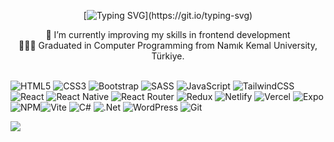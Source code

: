 <div align="center">

[![Typing SVG](https://jay-website-personal-65b76d6e8318.herokuapp.com?font=&weight=500&size=35&duration=4000&pause=1000&color=881337&center=true&vCenter=true&random=false&width=435&lines=Hi+There!+%F0%9F%91%8B%F0%9F%8F%BB;I'm+Melike+Demirci!)](https://git.io/typing-svg)

🔭 I’m currently improving my skills in frontend development  
👩🏻‍💻 Graduated in Computer Programming from Namık Kemal University, Türkiye.  
<br>
</div>

 ![HTML5](https://img.shields.io/badge/html5-%23E34F26.svg?style=for-the-badge&logo=html5&logoColor=white) ![CSS3](https://img.shields.io/badge/css3-%231572B6.svg?style=for-the-badge&logo=css3&logoColor=white) ![Bootstrap](https://img.shields.io/badge/Bootstrap-%23563D7C.svg?style=for-the-badge&logo=bootstrap&logoColor=white) ![SASS](https://img.shields.io/badge/SASS-%23CC6699.svg?style=for-the-badge&logo=sass&logoColor=white) ![JavaScript](https://img.shields.io/badge/javascript-%23323330.svg?style=for-the-badge&logo=javascript&logoColor=%23F7DF1E) ![TailwindCSS](https://img.shields.io/badge/tailwindcss-%2338B2AC.svg?style=for-the-badge&logo=tailwind-css&logoColor=white) ![React](https://img.shields.io/badge/react-%2320232a.svg?style=for-the-badge&logo=react&logoColor=%2361DAFB) ![React Native](https://img.shields.io/badge/react_native-%2320232a.svg?style=for-the-badge&logo=react&logoColor=%2361DAFB) ![React Router](https://img.shields.io/badge/React_Router-CA4245?style=for-the-badge&logo=react-router&logoColor=white) ![Redux](https://img.shields.io/badge/redux-%23593d88.svg?style=for-the-badge&logo=redux&logoColor=white) ![Netlify](https://img.shields.io/badge/netlify-%23000000.svg?style=for-the-badge&logo=netlify&logoColor=#00C7B7) ![Vercel](https://img.shields.io/badge/vercel-%23000000.svg?style=for-the-badge&logo=vercel&logoColor=white) ![Expo](https://img.shields.io/badge/expo-1C1E24?style=for-the-badge&logo=expo&logoColor=#D04A37) ![NPM](https://img.shields.io/badge/NPM-%23CB3837.svg?style=for-the-badge&logo=npm&logoColor=white)![Vite](https://img.shields.io/badge/vite-%23646CFF.svg?style=for-the-badge&logo=vite&logoColor=white) ![C#](https://img.shields.io/badge/c%23-%23239120.svg?style=for-the-badge&logo=csharp&logoColor=white)   ![.Net](https://img.shields.io/badge/.NET-5C2D91?style=for-the-badge&logo=.net&logoColor=white)  ![WordPress](https://img.shields.io/badge/WordPress-%23117AC9.svg?style=for-the-badge&logo=WordPress&logoColor=white)  ![Git](https://img.shields.io/badge/git-%23F05033.svg?style=for-the-badge&logo=git&logoColor=white)

[![](https://visitcount.itsvg.in/api?id=Melikedmrc&icon=5&color=5)](https://visitcount.itsvg.in)

<!-- Proudly created with GPRM ( https://gprm.itsvg.in ) -->

